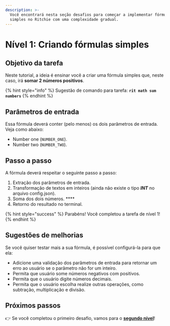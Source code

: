 ```yaml
---
description: >-
  Você encontrará nesta seção desafios para começar a implementar fórmulas
  simples no Ritchie com uma complexidade gradual.
---
```


# Nível 1: Criando fórmulas simples

## Objetivo da tarefa

Neste tutorial, a ideia é ensinar você a criar uma fórmula simples que, neste caso, irá **somar 2 números positivos**.

{% hint style="info" %}
Sugestão de comando para tarefa: **`rit math sum numbers`**
{% endhint %}

## Parâmetros de entrada

Essa fórmula deverá conter \(pelo menos\) os dois parâmetros de entrada. Veja como abaixo:

* Number one \(`NUMBER_ONE`\).
* Number two \(`NUMBER_TWO`\).

## Passo a passo

A fórmula deverá respeitar o seguinte passo a passo:

1. Extração dos parâmetros de entrada. 
2. Transformação de textos em inteiros \(ainda não existe o tipo _**INT**_ no arquivo config.json\). 
3. Soma dos dois números. ****
4. Retorno do resultado no terminal.

{% hint style="success" %}
Parabéns! Você completou a tarefa de nível 1!
{% endhint %}

## Sugestões de melhorias

Se você quiser testar mais a sua fórmula, é possível configurá-la para que ela:

* Adicione uma validação dos parâmetros de entrada para retornar um erro ao usuário se o parâmetro não for um inteiro. 
* Permita que usuário some números negativos com positivos. 
* Permita que o usuário digite números decimais.  
* Permita que o usuário escolha realize outras operações, como subtração, multiplicação e divisão.

## Próximos passos 

👉 Se você completou o primeiro desafio, vamos para o [**segundo nível**](nivel-2.md)!

